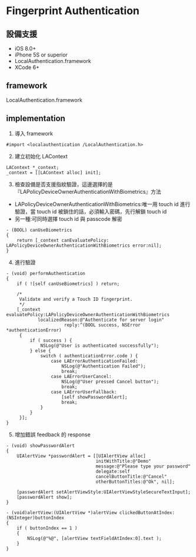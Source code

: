 # Fingerprint Authentication

## 設備支援

- iOS 8.0+
- iPhone 5S or superior
- LocalAuthentication.framework
- XCode 6+

## framework

LocalAuthentication.framework

## implementation

1. 導入 framework		

```
#import <localauthentication /LocalAuthentication.h>
```

2. 建立初始化 LAContext

```
LAContext *_context;
_context = [[LAContext alloc] init];
```

3. 檢查設備是否支援指紋驗證，這邊選擇的是『LAPolicyDeviceOwnerAuthenticationWithBiometrics』方法

- LAPolicyDeviceOwnerAuthenticationWithBiometrics:唯一用 touch id 進行驗證，當 touch id 被鎖住的話，必須輸入密碼，先行解鎖 touch id  
- 另一種:可同時選擇 touch id 與 passcode 解密

```
- (BOOL) canUseBiometrics
{
    return [_context canEvaluatePolicy: LAPolicyDeviceOwnerAuthenticationWithBiometrics error:nil];
}
```

4. 進行驗證

```
- (void) performAuthentication
{
    if ( ![self canUseBiometrics] ) return;

    /*
     Validate and verify a Touch ID fingerprint.
     */
    [_context evaluatePolicy:LAPolicyDeviceOwnerAuthenticationWithBiometrics
            localizedReason:@"Authenticate for server login"
                      reply:^(BOOL success, NSError *authenticationError)
     {
         if ( success ) {
             NSLog(@"User is authenticated successfully");
         } else {
             switch ( authenticationError.code ) {
                 case LAErrorAuthenticationFailed:
                     NSLog(@"Authentication Failed");
                     break;
                 case LAErrorUserCancel:
                     NSLog(@"User pressed Cancel button");
                     break;
                 case LAErrorUserFallback:
                     [self showPasswordAlert];
                     break;
             }
         }
     }];
}
```


5. 增加錯誤 feedback 的 response

```
- (void) showPasswordAlert
{
    UIAlertView *passwordAlert = [[UIAlertView alloc]
                                  initWithTitle:@"Demo"
                                  message:@"Please type your password"
                                  delegate:self
                                  cancelButtonTitle:@"Cancel"
                                  otherButtonTitles:@"Ok", nil];

    [passwordAlert setAlertViewStyle:UIAlertViewStyleSecureTextInput];
    [passwordAlert show];
}

- (void)alertView:(UIAlertView *)alertView clickedButtonAtIndex:(NSInteger)buttonIndex
{
    if ( buttonIndex == 1 )
    {
        NSLog(@"%@", [alertView textFieldAtIndex:0].text );
    }
}
```